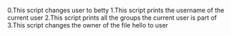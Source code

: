 0.This script changes user to betty
1.This script prints the username of the current user
2.This script prints all the groups the current user is part of
3.This script changes the owner of the file hello to user 
